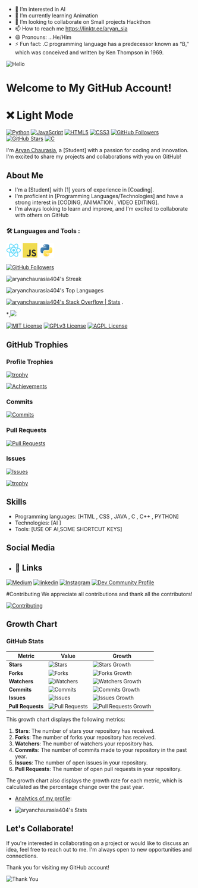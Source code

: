 
- 👀 I’m interested in AI
- 🌱 I’m currently learning Animation
- 💞️ I’m looking to collaborate on Small projects Hackthon
- 📫 How to reach me https://linktr.ee/aryan_sia
- 😄 Pronouns: ...He/Him
- ⚡ Fun fact: .C programming language has a predecessor known as “B,” which was conceived and written by Ken Thompson in 1969.



![Hello](https://media.giphy.com/media/26Fxy3Iz1ari8oytO/giphy.gif)

# Welcome to My GitHub Account!



❌  Light Mode
================================

[![Python](https://img.shields.io/badge/Python-3776AB?style=for-the-badge&logo=python&logoColor=white)](https://www.python.org/)
[![JavaScript](https://img.shields.io/badge/JavaScript-F7DF1E?style=for-the-badge&logo=javascript&logoColor=black)](https://www.javascript.com/)
[![HTML5](https://img.shields.io/badge/HTML5-E34F26?style=for-the-badge&logo=html5&logoColor=white)](https://www.w3.org/html/)
[![CSS3](https://img.shields.io/badge/CSS3-1572B6?style=for-the-badge&logo=css3&logoColor=white)](https://www.w3.org/Style/CSS/)
[![GitHub Followers](https://img.shields.io/github/followers/your-username?style=for-the-badge)](https://github.com/aryanchaurasia404?tab=followers)
[![GitHub Stars](https://img.shields.io/github/stars/your-username?style=for-the-badge)](https://github.com/aryanchaurasia404?tab=stars)
[![C](https://img.shields.io/badge/C-F7DF1E?style=for-the-badge&logo=C&logoColor=black)](https://visualstudio.microsoft.com/vs/features/cplusplus/)


I'm [Aryan Chaurasia](https://github.com/aryanchaurasia404), a [Student] with a passion for coding and innovation. I'm excited to share my projects and collaborations with you on GitHub!




## About Me

* I'm a [Student] with [1] years of experience in [Coading].
* I'm proficient in [Programming Languages/Technologies] and have a strong interest in [CODING, ANIMATION , VIDEO EDITING].
* I'm always looking to learn and improve, and I'm excited to collaborate with others on GitHub



### :hammer_and_wrench: Languages and Tools :

<img src="https://github.com/devicons/devicon/blob/master/icons/react/react-original.svg" height="40" width="40">
<img src="https://github.com/devicons/devicon/blob/master/icons/javascript/javascript-original.svg" height="40" width="40">
<img src="https://github.com/devicons/devicon/blob/master/icons/python/python-original.svg" height="40" width="40">


[![GitHub Followers](https://img.shields.io/github/followers/aryanchaurasia404?style=social)](https://github.com/aryanchaurasia404)


![aryanchaurasia404's Streak](https://github-readme-streak-stats.herokuapp.com/?user=aryanchaurasia404&theme=tokyonight&hide_border=false)






![aryanchaurasia404's Top Languages](https://github-readme-stats.vercel.app/api/top-langs/?username=aryanchaurasia404&theme=tokyonight&show_icons=true&hide_border=false&layout=compact)








[![aryanchaurasia404's Stack Overflow | Stats](https://stats.quira.sh/aryanchaurasia404/stack-overflow?theme=dark)](https://quira.sh?utm_source=widgets&utm_campaign=aryanchaurasia404)
.
  
  
*<a href="https://visitcount.itsvg.in">
  <img src="https://visitcount.itsvg.in/api?id=aryanchaurasia404&label=Profile%20Views&color=12&icon=0&pretty=true" />
</a>


[![MIT License](https://img.shields.io/badge/License-MIT-green.svg)](https://choosealicense.com/licenses/mit/)
[![GPLv3 License](https://img.shields.io/badge/License-GPL%20v3-yellow.svg)](https://opensource.org/licenses/)
[![AGPL License](https://img.shields.io/badge/license-AGPL-blue.svg)](http://www.gnu.org/licenses/agpl-3.0)





## GitHub Trophies

### Profile Trophies




[![trophy](https://github-profile-trophy.vercel.app/?username=aryanchaurasia404&theme=onedark)](https://github.com/aryanchaurasia404)









[![Achievements](https://github-profile-trophy.vercel.app/?username=aryanchaurasia404&row=2&column=3&theme=onedark)](https://github.com/aryanchaurasia404)




### Commits







[![Commits](https://github-profile-trophy.vercel.app/?username=aryanchaurasia404&row=2&column=4&theme=onedark)](https://github.com/aryanchaurasia404)





### Pull Requests









[![Pull Requests](https://github-profile-trophy.vercel.app/?username=yourgithubusernamearyanchaurasia404&row=2&column=5&theme=onedark)](https://github.com/aryanchaurasia404)





### Issues





[![Issues](https://github-profile-trophy.vercel.app/?username=aryanchaurasia404&row=2&column=6&theme=onedark)](https://github.com/aryanchaurasia404)





[![trophy](https://github-profile-trophy.vercel.app/?username=aryanchaurasia404&theme=onedark)](https://github.com/aryanchaurasia404)





## Skills




* Programming languages: [HTML , CSS , JAVA  , C , C++ , PYTHON]
* Technologies: [AI ]
* Tools: [USE OF AI,SOME SHORTCUT KEYS]





## Social Media






* ## 🔗 Links
[![Medium](https://img.shields.io/badge/Medium-000?style=for-the-badge&logo=ko-fi&logoColor=white)](https://medium.com/@aryanchaurasia50010/)
[![linkedin](https://img.shields.io/badge/linkedin-0A66C2?style=for-the-badge&logo=linkedin&logoColor=white)](https://www.linkedin.com/in/aryan-chaurasia-6864a026b?utm_source=share&utm_campaign=share_via&utm_content=profile&utm_medium=android_app/)
[![Instagram](https://img.shields.io/badge/Instagram-1DA1F2?style=for-the-badge&logo=twitter&logoColor=white)](https://www.instagram.com/aryan_sia_/?hl=en)
[![Dev Community Profile](https://img.shields.io/badge/Dev-000?style=for-the-badge&logo=ko-fi&logoColor=white)](https://dev.to/aryanchaurasia)






#Contributing
We appreciate all contributions and thank all the contributors!

[![Contributing](https://contrib.rocks/image?repo=microsoft/vscode)](https://github.com/microsoft/vscode/graphs/contributors)






## Growth Chart

### GitHub Stats

| Metric | Value | Growth |
| --- | --- | --- |
| **Stars** |![Stars](https://img.shields.io/github/stars/aryanchaurasia404/yourrepo?style=flat-square) |![Stars Growth](https://img.shields.io/github/stars/aryanchaurasia404/yourrepo?style=flat-square&label=Growth) |
| **Forks** |![Forks](https://img.shields.io/github/forks/aryanchaurasia404/yourrepo?style=flat-square) |![Forks Growth](https://img.shields.io/github/forks/aryanchaurasia404/yourrepo?style=flat-square&label=Growth) |
| **Watchers** |![Watchers](https://img.shields.io/github/watchers/aryanchaurasia404/yourrepo?style=flat-square) |![Watchers Growth](https://img.shields.io/github/watchers/aryanchaurasia404/yourrepo?style=flat-square&label=Growth) |
| **Commits** |![Commits](https://img.shields.io/github/commit-activity/aryanchaurasia404/yourrepo?style=flat-square) |![Commits Growth](https://img.shields.io/github/commit-activity/y/aryanchaurasia404/yourrepo?style=flat-square&label=Growth) |
| **Issues** |![Issues](https://img.shields.io/github/issues/aryanchaurasia404/yourrepo?style=flat-square) |![Issues Growth](https://img.shields.io/github/issues/aryanchaurasia404/yourrepo?style=flat-square&label=Growth) |
| **Pull Requests** |![Pull Requests](https://img.shields.io/github/issues-pr/aryanchaurasia404/yourrepo?style=flat-square) |![Pull Requests Growth](https://img.shields.io/github/issues-pr/aryanchaurasia404/yourrepo?style=flat-square&label=Growth) |

This growth chart displays the following metrics:

1. **Stars**: The number of stars your repository has received.
2. **Forks**: The number of forks your repository has received.
3. **Watchers**: The number of watchers your repository has.
4. **Commits**: The number of commits made to your repository in the past year.
5. **Issues**: The number of open issues in your repository.
6. **Pull Requests**: The number of open pull requests in your repository.

The growth chart also displays the growth rate for each metric, which is calculated as the percentage change over the past year.

















  
* [Analytics of my profile](https://visitcount.itsvg.in/analytics/aryanchaurasia404):

  





* ![aryanchaurasia404's Stats](https://github-readme-stats.vercel.app/api?username=aryanchaurasia404&theme=tokyonight&show_icons=true&hide_border=false&count_private=true)









                                                                                                                        
## Let's Collaborate!

If you're interested in collaborating on a project or would like to discuss an idea, feel free to reach out to me. I'm always open to new opportunities and connections.

Thank you for visiting my GitHub account!


![Thank You](https://media.giphy.com/media/hvRJCLFzcasrR4ia7z/giphy.gif)






